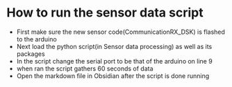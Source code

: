 # How to run the sensor data script
 - First make sure the new sensor code(CommunicationRX_DSK) is flashed to the arduino
 - Next load the python script(in Sensor data processing) as well as its packages
 - In the script change the serial port to be that of the arduino on line 9
 - when ran the script gathers 60 seconds of data
 - Open the markdown file in Obsidian after the script is done running
 
